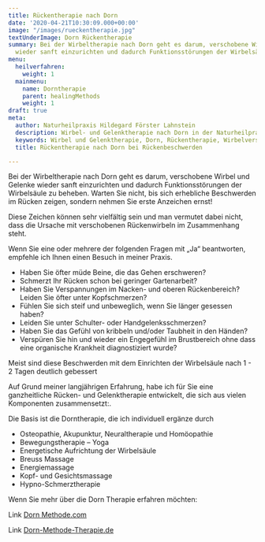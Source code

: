 ```yaml
---
title: Rückentherapie nach Dorn
date: '2020-04-21T10:30:09.000+00:00'
image: "/images/rueckentherapie.jpg"
textUnderImage: Dorn Rückentherapie
summary: Bei der Wirbeltherapie nach Dorn geht es darum, verschobene Wirbel und Gelenke
  wieder sanft einzurichten und dadurch Funktionsstörungen der Wirbelsäule zu beheben.
menu:
  heilverfahren:
    weight: 1
  mainmenu:
    name: Dorntherapie
    parent: healingMethods
    weight: 1
draft: true
meta:
  author: Naturheilpraxis Hildegard Förster Lahnstein
  description: Wirbel- und Gelenktherapie nach Dorn in der Naturheilpraxis Hildegard Förster in Lahnstein
  keywords: Wirbel und Gelenktherapie, Dorn, Rückentherapie, Wirbelverschiebung, Beschwerden, Rückenbeschwerden, Rückenschmerzen, Verspannungen, Kopfschmerzen, Taubheit, Engegefühl, Naturheilpraxis, Hildegard Förster, Naturheilkunde, Naturheilpraxis Hildegard Förster
  title: Rückentherapie nach Dorn bei Rückenbeschwerden

---
```

Bei der Wirbeltherapie nach Dorn geht es darum, verschobene Wirbel und Gelenke wieder sanft einzurichten und dadurch Funktionsstörungen der Wirbelsäule zu beheben. Warten Sie nicht, bis sich erhebliche Beschwerden im Rücken zeigen, sondern nehmen Sie erste Anzeichen ernst!

Diese Zeichen können sehr vielfältig sein und man vermutet dabei nicht, dass die Ursache mit verschobenen Rückenwirbeln im Zusammenhang steht.

Wenn Sie eine oder mehrere der folgenden Fragen mit „Ja“ beantworten, empfehle ich Ihnen einen Besuch in meiner Praxis.

* Haben Sie öfter müde Beine, die das Gehen erschweren?
* Schmerzt Ihr Rücken schon bei geringer Gartenarbeit?
* Haben Sie Verspannungen im Nacken- und oberen Rückenbereich? Leiden Sie öfter unter Kopfschmerzen?
* Fühlen Sie sich steif und unbeweglich, wenn Sie länger gesessen haben?
* Leiden Sie unter Schulter- oder Handgelenksschmerzen?
* Haben Sie das Gefühl von kribbeln und/oder Taubheit in den Händen?
* Verspüren Sie hin und wieder ein Engegefühl im Brustbereich ohne dass eine organische Krankheit diagnostiziert wurde?

Meist sind diese Beschwerden mit dem Einrichten der Wirbelsäule nach 1 - 2 Tagen deutlich gebessert

Auf Grund meiner langjährigen Erfahrung, habe ich für Sie eine ganzheitliche Rücken- und Gelenktherapie entwickelt, die sich aus vielen Komponenten zusammensetzt:.

Die Basis ist die Dorntherapie, die ich individuell ergänze durch

* Osteopathie, Akupunktur, Neuraltherapie und Homöopathie
* Bewegungstherapie – Yoga
* Energetische Aufrichtung der Wirbelsäule
* Breuss Massage
* Energiemassage
* Kopf- und Gesichtsmassage
* Hypno-Schmerztherapie

Wenn Sie mehr über die Dorn Therapie erfahren möchten:

Link [Dorn Methode.com](http://www.dornmethode.com/)

Link [Dorn-Methode-Therapie.de]()